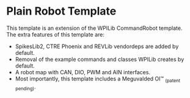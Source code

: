 # Plain Robot Template

This template is an extension of the WPILib CommandRobot template.<br>
The extra features of this template are:
* SpikesLib2, CTRE Phoenix and REVLib vendordeps are added by default.
* Removal of the example commands and classes WPILib creates by default.
* A robot map with CAN, DIO, PWM and AIN interfaces.
* Most importantly, this template includes a Meguvalded OI™ <sub>(patent pending)</sub>. 
